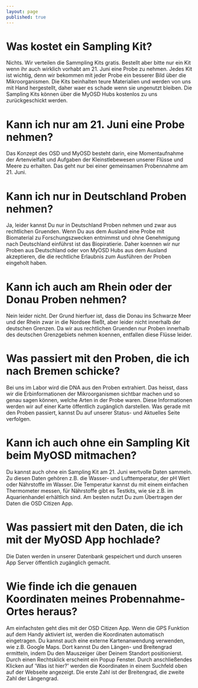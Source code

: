 ```yaml
---
layout: page
published: true
---
```




# Was kostet ein Sampling Kit?
Nichts. Wir verteilen die Sammpling Kits gratis. Bestellt aber bitte nur ein Kit wenn ihr auch wirklich vorhabt am 21. Juni eine Probe zu nehmen. Jedes Kit ist wichtig, denn wir bekommen mit jeder Probe ein besserer Bild über die Mikroorganismen. Die Kits beinhalten teure Materialien und werden von uns mit Hand hergestellt, daher waer es schade wenn sie ungenutzt bleiben. Die Sampling Kits können über die MyOSD Hubs kostenlos zu uns zurückgeschickt werden.

# Kann ich nur am 21. Juni eine Probe nehmen?
Das Konzept des OSD und MyOSD besteht darin, eine Momentaufnahme der Artenvielfalt und Aufgaben der Kleinstlebewesen unserer Flüsse und Meere zu erhalten. Das geht nur bei einer gemeinsamen Probennahme am 21. Juni. 

# Kann ich nur in Deutschland Proben nehmen?
Ja, leider kannst Du nur in Deutschland Proben nehmen und zwar aus rechtlichen Gruenden. Wenn Du aus dem Ausland eine Probe mit Biomaterial zu Forschungszwecken entnimmst und ohne Genehmigung nach Deutschland einführst ist das Biopiratierie. Daher koennen wir nur Proben aus Deutschland oder von MyOSD Hubs aus dem Ausland akzeptieren, die die rechtliche Erlaubnis zum Ausführen der Proben eingeholt haben.

# Kann ich auch am Rhein oder der Donau Proben nehmen?
Nein leider nicht. Der Grund hierfuer ist, dass die Donau ins Schwarze Meer und der Rhein zwar in die Nordsee fließt, aber leider nicht innerhalb der deutschen Grenzen. Da wir aus rechtlichen Gruenden nur Proben innerhalb des deutschen Grenzgebiets nehmen koennen, entfallen diese Flüsse leider.

# Was passiert mit den Proben, die ich nach Bremen schicke?
Bei uns im Labor wird die DNA aus den Proben extrahiert. Das heisst, dass wir die Erbinformationen der Mikroorganismen sichtbar machen und so genau sagen können, welche Arten in der Probe waren. Diese Informationen werden wir auf einer Karte öffentlich zugänglich darstellen. Was gerade mit den Proben passiert, kannst Du auf unserer Status- und Aktuelles Seite verfolgen.

# Kann ich auch ohne ein Sampling Kit beim MyOSD mitmachen?
Du kannst auch ohne ein Sampling Kit am 21. Juni wertvolle Daten sammeln. Zu diesen Daten gehören z.B. die Wasser- und Lufttemperatur, der pH Wert oder Nährstoffe im Wasser. Die Temperatur kannst du mit einem einfachen Thermometer messen, für Nährstoffe gibt es Testkits, wie sie z.B. im Aquarienhandel erhältlich sind. Am besten nutzt Du zum Übertragen der Daten die OSD Citizen App. 

# Was passiert mit den Daten, die ich mit der MyOSD App hochlade?
Die Daten werden in unserer Datenbank gespeichert und durch unseren App Server öffentlich zugänglich gemacht. 

# Wie finde ich die genauen Koordinaten meines Probennahme-Ortes heraus?
Am einfachsten geht dies mit der OSD Citizen App. Wenn die GPS Funktion auf dem Handy aktiviert ist, werden die Koordinaten automatisch eingetragen.
Du kannst auch eine externe Kartenanwendung verwenden, wie z.B. Google Maps. Dort kannst Du den Längen- und Breitengrad ermitteln, indem Du den Mauszeiger über Deinem Standort positionierst. Durch einen Rechtsklick erscheint ein Popup Fenster. Durch anschließendes Klicken auf 'Was ist hier?' werden die Koordinaten in einem Suchfeld oben auf der Webseite angezeigt. Die erste Zahl ist der Breitengrad, die zweite Zahl der Längengrad.